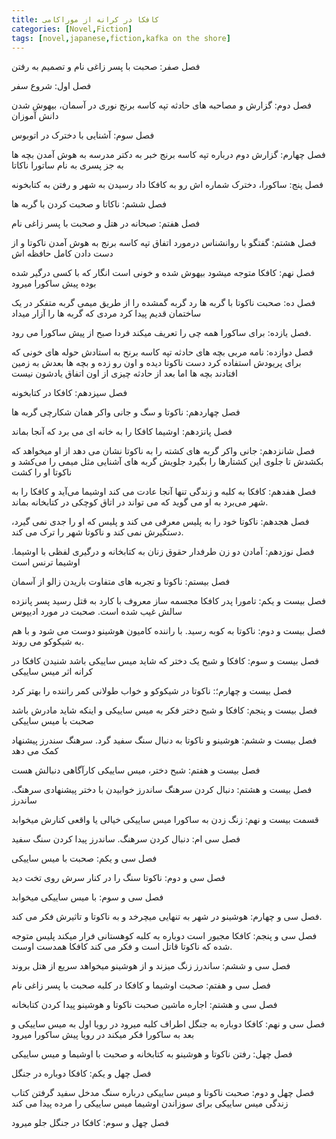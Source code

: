 ```yaml
---
title: کافکا در کرانه از موراکامی
categories: [Novel,Fiction]
tags: [novel,japanese,fiction,kafka on the shore]
---
```



<style type="text/css"> 
@font-face { font-family: 'Roya'; src: url('../../roya.ttf'); } 
.px-1 {
    font-family: Roya; direction: rtl;
}

.px-1 p {
    font-size:1.5em;
}
</style>  


فصل صفر: 
صحبت با پسر زاغی نام و تصمیم به رفتن

فصل اول: 
شروع سفر

فصل دوم: 
گزارش و مصاحبه های حادثه تپه کاسه برنج
نوری در آسمان، بیهوش شدن دانش آموزان 

فصل سوم: 
آشنایی با دخترک در اتوبوس

فصل چهارم: 
گزارش دوم درباره تپه کاسه برنج
خبر به دکتر مدرسه
به هوش آمدن بچه ها
به جز پسری به نام ساتورا ناکاتا

فصل پنج: 
ساکورا، دخترک شماره اش رو به کافکا داد
رسیدن به شهر و رفتن به کتابخونه

فصل ششم:
ناکاتا و صحبت کردن با گربه ها

فصل هفتم: 
صبحانه در هتل و صحبت با پسر زاغی نام

فصل هشتم: 
گفتگو با روانشناس درمورد اتفاق تپه کاسه برنج
به هوش آمدن ناکوتا و از دست دادن کامل حافظه اش

فصل نهم: 
کافکا متوجه میشود بیهوش شده و خونی است
انگار که با کسی درگیر شده بوده
پیش ساکورا میرود

فصل ده: 
صحبت ناکوتا با گربه ها
رد گربه گمشده را از طریق میمی گربه متفکر در یک ساختمان قدیم پیدا کرد
مردی که گربه ها را آزار میداد

فصل یازده: 
برای ساکورا همه چی را تعریف میکند
فردا صبح از پیش ساکورا می رود. 

فصل دوازده:
نامه مربی بچه های حادثه تپه کاسه برنح به استادش
حوله های خونی که برای پریودش استفاده کرد دست ناکوتا دیده و اون رو زده و بچه ها بعدش به زمین افتادند
بچه ها اما بعد از حادثه  چیزی از اون اتفاق یادشون نیست

 فصل سیزدهم: 
کافکا در کتابخونه 

فصل چهاردهم:
ناکوتا و سگ و جانی واکر همان شکارچی گربه ها

فصل پانزدهم:
اوشیما کافکا را به خانه ای می برد که آنجا بماند

فصل شانزدهم:
جانی واکر گربه های کشته را به ناکوتا نشان می دهد
از او میخواهد که بکشدش تا جلوی این کشتارها را بگیرد
جلویش گربه های آشنایی مثل میمی را می‌کشد
و ناکوتا او را کشت

فصل هفدهم:
کافکا به کلبه و زندگی تنها آنجا عادت می کند
اوشیما می‌آید و کافکا را به شهر می‌برد
به او می گوید که می تواند در اتاق کوچکی در کتابخانه بماند.

فصل هجدهم:
ناکوتا خود را به پلیس معرفی می کند و پلیس که او را جدی نمی گیرد، دستگیرش نمی کند و ناکوتا شهر را ترک می کند.

فصل نوزدهم:
آمادن دو زن طرفدار حقوق زنان به کتابخانه و درگیری لفظی با اوشیما.
اوشیما ترنس است

فصل بیستم:
ناکوتا و تجربه های متفاوت
باریدن زالو از آسمان

فصل بیست و یکم: 
تامورا پدر کافکا مجسمه ساز معروف با کارد به قتل رسید
پسر پانزده سالش غیب شده است. 
صحبت در مورد ادیپوس

فصل بیست و دوم: 
ناکوتا به کوبه رسید. 
با راننده کامیون هوشینو دوست می شود و با هم به شیکوکو می روند.

فصل بیست و سوم:
کافکا و شبح یک دختر که شاید میس ساییکی باشد
شنیدن کافکا در کرانه اثر میس ساییکی

فصل بیست و چهارم؛: 
ناکوتا در شیکوکو و خواب طولانی
کمر راننده را بهتر کرد

فصل بیست و پنجم: 
کافکا و شبح دختر
فکر به میس ساییکی و اینکه شاید مادرش باشد
صحبت با میس ساییکی

فصل بیست و ششم:
هوشینو و ناکوتا به دنبال سنگ سفید گرد.
سرهنگ سندرز پیشنهاد کمک می دهد

فصل بیست و هفتم: 
شبح دختر، میس ساییکی 
کارآگاهی دنبالش هست

فصل بیست و هشتم: 
دنبال کردن سرهنگ ساندرز
خوابیدن با دختر پیشنهادی سرهنگ. ساندرز

قسمت بیست و نهم: 
زنگ زدن به ساکورا
میس ساییکی خیالی یا واقعی کنارش میخوابد

فصل سی ام: 
دنبال کردن سرهنگ. ساندرز
پیدا کردن سنگ سفید

فصل سی و یکم:
صحبت با میس ساییکی

فصل سی و دوم: 
ناکوتا سنگ را در کنار سرش روی تخت دید

فصل سی و سوم: 
 با میس ساییکی میخوابد

فصل سی و چهارم:
هوشینو در شهر به تنهایی میچرخد و به ناکوتا و تاثیرش فکر می کند. 

فصل سی و پنجم:
کافکا مجبور است دوباره به کلبه کوهستانی فرار میکند
پلیس متوجه شده که ناکوتا قاتل است و فکر می کند کافکا همدست اوست. 

فصل سی و ششم: 
ساندرز زنگ میزند و از هوشینو میخواهد سریع از هتل بروند

فصل سی و هفتم:
صحبت اوشیما و کافکا در کلبه
صحبت با پسر زاغی نام

فصل سی و هشتم: 
اجاره ماشین
صحبت ناکوتا و هوشینو
پیدا کردن کتابخانه

فصل سی و نهم: 
کافکا دوباره به جنگل اطراف کلبه میرود
در رویا اول به میس ساییکی و بعد به ساکورا فکر میکند
در رویا پیش ساکورا میرود

فصل چهل: 
رفتن ناکوتا و هوشینو به کتابخانه و صحبت با اوشیما و میس ساییکی

فصل چهل و یکم: 
کافکا دوباره در جنگل 

فصل چهل و دوم: 
صحبت ناکوتا و میس ساییکی درباره سنگ مدخل سفید
گرفتن کتاب زندگی میس ساییکی برای سوزاندن
اوشیما میس ساییکی را مرده پیدا می کند

فصل چهل و سوم: 
کافکا در جنگل جلو میرود
